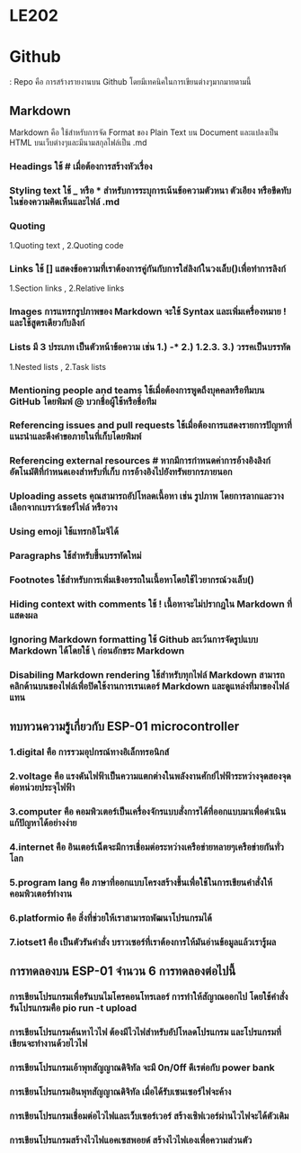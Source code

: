 # LE202

# Github  
: Repo คือ การสร้างรายงานบน Github โดยมีเทคนิคในการเขียนต่างๆมากมายตามนี้ 
## Markdown
Markdown คือ ใช้สำหรับการจัด Format ของ Plain Text บน Document และแปลงเป็น HTML บนเว็บต่างๆและมีนามสกุลไฟล์เป็น .md
### Headings ใช้ # เมื่อต้องการสร้างหัวเรื่อง
### Styling text ใช้ _ หรือ * สำหรับการระบุการเน้นข้อความตัวหนา ตัวเอียง หรือขีดทับในช่องความคิดเห็นและไฟล์ .md
### Quoting 
1.Quoting text , 2.Quoting code
### Links ใช้ [] แสดงข้อความที่เราต้องการคู่กันกับการใส่ลิงก์ในวงเล็บ()เพื่อทำการลิงก์
1.Section links , 2.Relative links
### Images การแทรกรูปภาพของ Markdown จะใช้ Syntax และเพิ่มเครื่องหมาย ! และใช้สูตรเดียวกับลิงก์
### Lists มี 3 ประเภท เป็นตัวหน้าข้อความ เช่น 1.) -* 2.) 1.2.3. 3.) วรรคเป็นบรรทัด
1.Nested lists , 2.Task lists
### Mentioning people and teams ใช้เมื่อต้องการพูดถึงบุคคลหรือทีมบน GitHub โดยพิมพ์ @ บวกชื่อผู้ใช้หรือชื่อทีม
### Referencing issues and pull requests ใช้เมื่อต้องการแสดงรายการปัญหาที่แนะนำและดึงคำขอภายในที่เก็บโดยพิมพ์ #
### Referencing external resources # หากมีการกำหนดค่าการอ้างอิงลิงก์อัตโนมัติที่กำหนดเองสำหรับที่เก็บ การอ้างอิงไปยังทรัพยากรภายนอก
### Uploading assets คุณสามารถอัปโหลดเนื้อหา เช่น รูปภาพ โดยการลากและวาง เลือกจากเบราว์เซอร์ไฟล์ หรือวาง
### Using emoji ใช้แทรกอิโมจิได้
### Paragraphs ใช้สำหรับขึ้นบรรทัดใหม่
### Footnotes ใช้สำหรับการเพิ่มเชิงอรรถในเนื้อหาโดยใช้ไวยากรณ์วงเล็บ()
### Hiding context with comments ใช้ ! เนื้อหาจะไม่ปรากฎใน Markdown ที่แสดงผล
### Ignoring Markdown formatting ใช้ Github ละเว้นการจัดรูปแบบ Markdown ได้โดยใช้ \ ก่อนอักขระ Markdown
### Disabiling Markdown rendering ใช้สำหรับทุกไฟล์ Markdown สามารถคลิกด้านบนของไฟล์เพื่อปิดใช้งานการเรนเดอร์ Markdown และดูแหล่งที่มาของไฟล์แทน

## ทบทวนความรู้เกี่ยวกับ ESP-01 microcontroller
### 1.digital คือ การรวมอุปกรณ์ทางอิเล็กทรอนิกส์ 
### 2.voltage คือ แรงดันไฟฟ้าเป็นความแตกต่างในพลังงานศักย์ไฟฟ้าระหว่างจุดสองจุดต่อหน่วยประจุไฟฟ้า
### 3.computer คือ คอมพิวเตอร์เป็นเครื่องจักรแบบสั่งการได้ที่ออกแบบมาเพื่อดำเนินแก้ปัญหาได้อย่างง่าย
### 4.internet คือ อินเตอร์เน็ตจะมีการเชื่อมต่อระหว่างเครือข่ายหลายๆเครือข่ายกันทั่วโลก
### 5.program lang คือ ภาษาที่ออกแบบโครงสร้างขึ้นเพื่อใช้ในการเขียนคำสั่งให้คอมพิวเตอร์ทำงาน
### 6.platformio คือ สิ่งที่ช่วยให้เราสามารถพัฒนาโปรแกรมได้
### 7.iotset1 คือ เป็นตัวรันคำสั่ง บราวเซอร์ที่เราต้องการให้มันอ่านข้อมูลแล้วเรารู้ผล

## การทดลองบน ESP-01 จำนวน 6 การทดลองต่อไปนี้
### การเขียนโปรแกรมเพื่อรันบนไมโครคอนโทรเลอร์ การทำให้สัญาณออกไป โดยใช้คำสั่งรันโปรแกรมคือ pio run -t upload
### การเขียนโปรแกรมค้นหาไวไฟ ต้องมีไวไฟสำหรับอัปโหลดโปรแกรม และโปรแกรมที่เขียนจะทำงานด้วยไวไฟ
### การเขียนโปรแกรมเอ้าพุทสัญญาณดิจิทัล จะมี 0n/0ff ดีเรต่อกับ power bank
### การเขียนโปรแกรมอินพุทสัญญาณดิจิทัล เมื่อได้รับเซนเซอร์ไฟจะค้าง
### การเขียนโปรแกรมเชื่อมต่อไวไฟและเว็บเซอร์เวอร์ สร้างเซิฟเวอร์ผ่านไวไฟจะได้ตัวเดิม
### การเขียนโปรแกรมสร้างไวไฟแอคเซสพอยด์ สร้างไวไฟเองเพื่อความส่วนตัว
